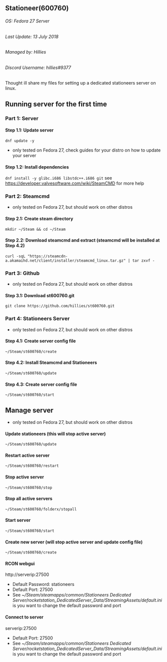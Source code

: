 ## Stationeer(600760) 
###### OS: Fedora 27 Server
###### Last Update: 13 July 2018
###### Managed by: Hillies
###### Discord Username: hillies#9377 


Thought ill share my files for setting up a dedicated stationeers server on linux.


## Running server for the first time


### Part 1: Server

#### Step 1.1: Update server
`dnf update -y`
* only tested on Fedora 27, check guides for your distro on how to update your server

#### Step 1.2: Install dependencies
`dnf install -y glibc.i686 libstdc++.i686 git`
see https://developer.valvesoftware.com/wiki/SteamCMD for more help



### Part 2: Steamcmd
* only tested on Fedora 27, but should work on other distros
 
#### Step 2.1: Create steam directory
`mkdir ~/Steam && cd ~/Steam`

#### Step 2.2: Download steamcmd and extract (steamcmd will be installed at Step 4.2)
`curl -sqL "https://steamcdn-a.akamaihd.net/client/installer/steamcmd_linux.tar.gz" | tar zxvf -`



### Part 3: Github
* only tested on Fedora 27, but should work on other distros

#### Step 3.1: Download st600760.git
`git clone https://github.com/hillies/st600760.git`



### Part 4: Stationeers Server
* only tested on Fedora 27, but should work on other distros

#### Step 4.1: Create server config file
`~/Steam/st600760/create`

#### Step 4.2: Install Steamcmd and Stationeers 
`~/Steam/st600760/update`

#### Step 4.3: Create server config file
`~/Steam/st600760/start`



## Manage server
* only tested on Fedora 27, but should work on other distros

#### Update stationeers (this will stop active server)
`~/Steam/st600760/update`

#### Restart active server
`~/Steam/st600760/restart`

#### Stop active server
`~/Steam/st600760/stop`

#### Stop all active servers
`~/Steam/st600760/folderx/stopall`

#### Start server
`~/Steam/st600760/start`

#### Create new server (will stop active server and update config file)
`~/Steam/st600760/create`

#### RCON webgui
http://serverip:27500
* Default Password: stationeers
* Default Port: 27500
* See *~/Steam/steamapps/common/Stationeers Dedicated Server/rocketstation_DedicatedServer_Data/StreamingAssets/default.ini* is you want to change the default password and port 

#### Connect to server
serverip:27500
* Default Port: 27500
* See *~/Steam/steamapps/common/Stationeers Dedicated Server/rocketstation_DedicatedServer_Data/StreamingAssets/default.ini* is you want to change the default password and port
